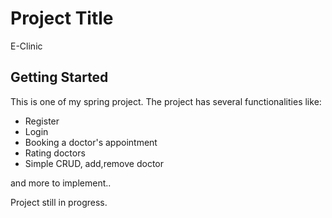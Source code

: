 # Project Title

E-Clinic

## Getting Started

This is one of my spring project.
The project has several functionalities like:
* Register
* Login
* Booking a doctor's appointment
* Rating doctors
* Simple CRUD, add,remove doctor

and more to implement..

Project still in progress.
